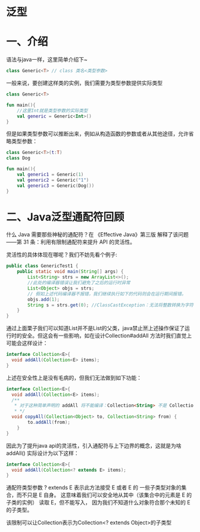 # 泛型

# 一、介绍
语法与java一样，这里简单介绍下~

```kotlin
class Generic<T> // class 类名<类型参数>
```
一般来说，要创建这样类的实例，我们需要为类型参数提供实际类型

```kotlin
class Generic<T>

fun main(){
    //这里Int就是类型参数的实际类型
    val generic = Generic<Int>()
}
```

但是如果类型参数可以推断出来，例如从构造函数的参数或者从其他途径，允许省略类型参数：

```kotlin
class Generic<T>(t:T)
class Dog

fun main(){
    val generic1 = Generic(1)
    val generic2 = Generic("1")
    val generic3 = Generic(Dog())
}
```
# 二、Java泛型通配符回顾

什么 Java 需要那些神秘的通配符？在 《Effective Java》第三版 解释了该问题——第 31 条：利用有限制通配符来提升 API 的灵活性。

灵活性的具体体现在哪呢？我们不妨先看个例子:

```java
public class GenericTest1 {
    public static void main(String[] args) {
        List<String> strs = new ArrayList<>();
        //此处的编译器错误让我们避免了之后的运行时异常
        List<Object> objs = strs; 
        // 假如上述代码编译器不报错，我们继续执行如下的代码则会在运行期间报错。
        objs.add(1); 
        String s = strs.get(0); //ClassCastException：无法将整数转换为字符串，二者不存在继承关系。
    }
}
```
通过上面栗子我们可以知道List<Object>并不是List<String>的父类，java禁止🈲上述操作保证了运行时的安全。但这会有一些影响，如在设计Collection#addAll
方法时我们直觉上可能会这样设计：

```java
interface Collection<E>{
  void addAll(Collection<E> items);
}
```
上述在安全性上是没有毛病的，但我们无法做到如下功能：

```java
interface Collection<E>{
  void addAll(Collection<E> items);
  /**
   * 对于这种简单声明的 addAll 将不能编译：Collection<String> 不是 Collection<Object> 的子类型
   * */
  void copyAll(Collection<Object> to, Collection<String> from) {
        to.addAll(from);
    }
}
```

因此为了提升java api的灵活性，引入通配符与上下边界的概念，这就是为啥addAll() 实际设计为以下这样：

```java
interface Collection<E>{
  void addAll(Collection<? extends E> items);
}
```
通配符类型参数 ? extends E 表示此方法接受 E 或者 E 的 一些子类型对象的集合，而不只是 E 自身。 这意味着我们可以安全地从其中（该集合中的元素是 E 的子类的实例）
读取 E，但不能写入， 因为我们不知道什么对象符合那个未知的 E 的子类型。

该限制可以让Collection<String>表示为Collection<? extends Object>的子类型

